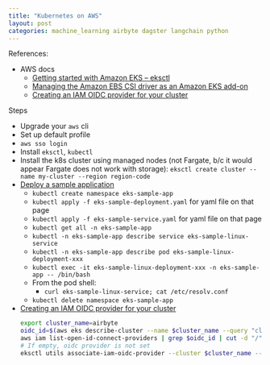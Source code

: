 ```yaml
---
title: "Kubernetes on AWS"
layout: post
categories: machine_learning airbyte dagster langchain python
---
```


References:
* AWS docs
  * [Getting started with Amazon EKS – eksctl](https://docs.aws.amazon.com/eks/latest/userguide/getting-started-eksctl.html)
  * [Managing the Amazon EBS CSI driver as an Amazon EKS add-on](https://docs.aws.amazon.com/eks/latest/userguide/managing-ebs-csi.html)
  * [Creating an IAM OIDC provider for your cluster](https://docs.aws.amazon.com/eks/latest/userguide/enable-iam-roles-for-service-accounts.html)

Steps
* Upgrade your `aws` cli
* Set up default profile
* `aws sso login`
* Install `eksctl`, `kubectl`
* Install the k8s cluster using managed nodes (not Fargate, b/c it would appear Fargate does not work with storage): `eksctl create cluster --name my-cluster --region region-code`
* [Deploy a sample application](https://docs.aws.amazon.com/eks/latest/userguide/sample-deployment.html)
  * `kubectl create namespace eks-sample-app`
  * `kubectl apply -f eks-sample-deployment.yaml` for yaml file on that page
  * `kubectl apply -f eks-sample-service.yaml` for yaml file on that page
  * `kubectl get all -n eks-sample-app`
  * `kubectl -n eks-sample-app describe service eks-sample-linux-service`
  * `kubectl -n eks-sample-app describe pod eks-sample-linux-deployment-xxx`
  * `kubectl exec -it eks-sample-linux-deployment-xxx -n eks-sample-app -- /bin/bash`
  * From the pod shell:
    * `curl eks-sample-linux-service; cat /etc/resolv.conf`
  * `kubectl delete namespace eks-sample-app`
* [Creating an IAM OIDC provider for your cluster](https://docs.aws.amazon.com/eks/latest/userguide/enable-iam-roles-for-service-accounts.html)
    ```bash
    export cluster_name=airbyte
    oidc_id=$(aws eks describe-cluster --name $cluster_name --query "cluster.identity.oidc.issuer" --output text | cut -d '/' -f 5)
    aws iam list-open-id-connect-providers | grep $oidc_id | cut -d "/" -f4
    # If empty, oidc provider is not set
    eksctl utils associate-iam-oidc-provider --cluster $cluster_name --approve
    ```